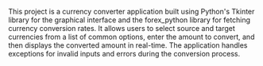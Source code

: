 This project is a currency converter application built using Python's Tkinter library for the graphical interface and the forex_python library for fetching currency conversion rates. It allows users to select source and target currencies from a list of common options, enter the amount to convert, and then displays the converted amount in real-time. The application handles exceptions for invalid inputs and errors during the conversion process.
